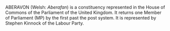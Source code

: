 ABERAVON (Welsh: _Aberafan_) is a constituency represented in the House of Commons of the Parliament of the United Kingdom. It returns one Member of Parliament (MP) by the first past the post system. It is represented by Stephen Kinnock of the Labour Party.
